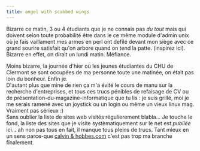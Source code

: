```yaml
---
title: angel with scabbed wings
---
```


Bizarre ce matin, 3 ou 4 étudiants que je ne connais pas *du tout* mais qui
doivent selon toute probabilité être dans le ce même module d'admin unix où je
fais vaillament mes armes en perl ont defilé devant mon siège avec ce grand
sourire satisfait qu'on arbore quand on tend la patte. (inspirez ici). Bizarre
en effet, on dirait un lundi matin. Méfiance.

Moins bizarre, la journée d'hier où les jeunes étudiantes du CHU de Clermont
se sont occupées de ma personne toute une matinée, on était pas loin du
bonheur. Enfin je.  
D'autant plus que mine de rien ça m'a évité le cours de manu sur la recherche
d'entreprises, et tous ces trucs pénibles de refaisage de CV ou de
présentation-du-magazine-informatique que tu lis : je suis grillé, moi je me
serais ramené avec un joystick ou un login ou même un vieux linux mag.
Vraiment pas sérieux :)  
Sans oublier la liste de sites web visités régulierement blabla... Je touche
le fond, la liste des sites que je visite systèmatiquement sur le net est
*publiée* ici... ah non pas tous en fait, il manque tous pleins de trucs. Tant
mieux en un sens parce-que [calvin &
hobbes.com](http://www.calvinandhobbes.com) c'est pas trop ma branche
finalement.

